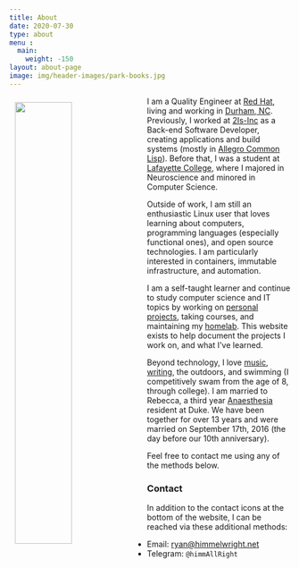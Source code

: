 ```yaml
---
title: About
date: 2020-07-30
type: about
menu :
  main:
    weight: -150
layout: about-page
image: img/header-images/park-books.jpg
---
```


<img src="../../img/about/east_campus.jpeg" style="width: 45%; float: left; margin: 10px 10px 10px 10px;"/>

I am a Quality Engineer at [Red Hat](https://redhat.com),
living and working in [Durham, NC](https://durhamnc.gov/). Previously,
I worked at [2Is-Inc](http://2is-inc.com/) as a Back-end Software Developer,
creating applications and build systems (mostly in [Allegro Common
Lisp](https://franz.com/products/allegro-common-lisp/)). Before that, I
was a student at [Lafayette College](https://www.lafayette.edu/),
where I majored in Neuroscience and minored in Computer Science.

Outside of work, I am still an enthusiastic Linux user that loves
learning about computers, programming languages (especially functional ones),
and open source technologies. I am particularly interested in containers,
immutable infrastructure,  and automation.

I am a self-taught learner and continue to study computer science and IT topics
by working on [personal](https://gitlab.com/himmAllRight/)
[projects](https://github.com/himmAllRight?tab=repositories), taking courses,
and maintaining my [homelab](/pages/homelab/). This website exists to help
document the projects I work on, and what I've learned.

Beyond technology, I love [music](https://bandcamp.com/himmallright),
[writing](/post/), the outdoors, and swimming (I
competitively swam from the age of 8, through college). I am married to
Rebecca, a third year [Anaesthesia](https://anesthesia.mc.duke.edu/) resident
at Duke. We have been together for over 13 years and were married on September
17th, 2016 (the day before our 10th anniversary).

Feel free to contact me using any of the methods below.


### Contact
In addition to the contact icons at the bottom of the website, I can
be reached via these additional methods:

* Email: [ryan@himmelwright.net](mailto:ryan@himmelwright.net)
* Telegram: `@himmAllRight`
